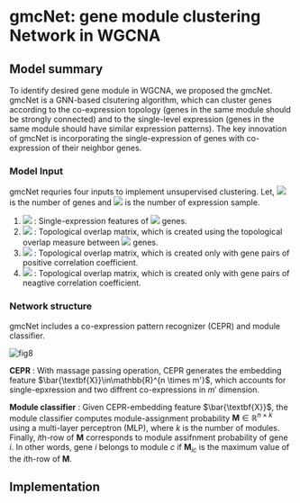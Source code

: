 # gmcNet: gene module clustering Network in WGCNA

## Model summary

To identify desired gene module in WGCNA, we proposed the gmcNet. gmcNet is a GNN-based clsutering algorithm, which can cluster genes according to the co-expression topology (genes in the same module should be strongly connected) and to the single-level expression (genes in the same module should have similar expression patterns). The key innovation of gmcNet is incorporating the single-expression of genes with co-expression of their neighbor genes.

### Model Input
gmcNet requries four inputs to implement unsupervised clustering. Let, <img src="https://render.githubusercontent.com/render/math?math=n"> is the number of genes and <img src="https://render.githubusercontent.com/render/math?math=m"> is the number of expression sample.
1. <img src="https://render.githubusercontent.com/render/math?math=\textbf{X}\in\mathbb{R}^{n \times m}"> : Single-expression features of <img src="https://render.githubusercontent.com/render/math?math=n"> genes.
2. <img src="https://render.githubusercontent.com/render/math?math=\textbf{T}\in\mathbb{R}^{n \times n}"> : Topological overlap matrix, which is created using the topological overlap measure between <img src="https://render.githubusercontent.com/render/math?math=n"> genes.
3. <img src="https://render.githubusercontent.com/render/math?math=\textbf{T}_\textbf{p}\in\mathbb{R}^{n \times n}"> :  Topological overlap matrix, which is created only with gene pairs of positive correlation coefficient.
4. <img src="https://render.githubusercontent.com/render/math?math=\textbf{T}_\textbf{n}\in\mathbb{R}^{n \times n}"> :  Topological overlap matrix, which is created only with gene pairs of neagtive correlation coefficient.

### Network structure
gmcNet includes a co-expression pattern recognizer (CEPR) and module classifier. 

![fig8](https://user-images.githubusercontent.com/71325306/129822771-2f515fd4-00db-4de7-8b24-936298c1ca00.png)

**CEPR** : With massage passing operation, CEPR generates the embedding feature $\bar{\textbf{X}}\in\mathbb{R}^{n \times m'}$, which accounts for single-epxression and two diffrent co-expressions in $m'$ dimension. 

**Module classifier** : Given CEPR-embedding feature $\bar{\textbf{X}}$, the module classifier computes module-assignment probability  $\textbf{M}\in\mathbb{R}^{n \times k}$ using a multi-layer perceptron (MLP), where $k$ is the number of modules. Finally, $i$th-row of  $\textbf{M}$ corresponds to module assifnment probability of gene $i$. In other words, gene $i$ belongs to module $c$ if $\textbf{M}_{ic}$ is the maximum value of the $i$th-row of $\textbf{M}$.

## Implementation
